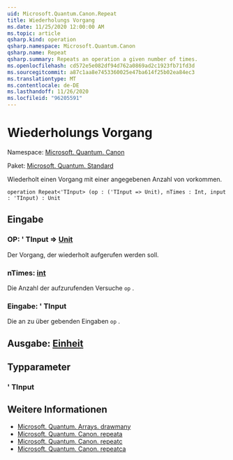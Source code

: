 ```yaml
---
uid: Microsoft.Quantum.Canon.Repeat
title: Wiederholungs Vorgang
ms.date: 11/25/2020 12:00:00 AM
ms.topic: article
qsharp.kind: operation
qsharp.namespace: Microsoft.Quantum.Canon
qsharp.name: Repeat
qsharp.summary: Repeats an operation a given number of times.
ms.openlocfilehash: cd572e5e082df94d762a0869ad2c1923fb71fd3d
ms.sourcegitcommit: a87c1aa8e7453360025e47ba614f25b02ea84ec3
ms.translationtype: MT
ms.contentlocale: de-DE
ms.lasthandoff: 11/26/2020
ms.locfileid: "96205591"
---
```

# <a name="repeat-operation"></a>Wiederholungs Vorgang

Namespace: [Microsoft. Quantum. Canon](xref:Microsoft.Quantum.Canon)

Paket: [Microsoft. Quantum. Standard](https://nuget.org/packages/Microsoft.Quantum.Standard)


Wiederholt einen Vorgang mit einer angegebenen Anzahl von vorkommen.

```qsharp
operation Repeat<'TInput> (op : ('TInput => Unit), nTimes : Int, input : 'TInput) : Unit
```


## <a name="input"></a>Eingabe

### <a name="op--tinput--unit"></a>OP: ' TInput => [Unit](xref:microsoft.quantum.lang-ref.unit) 

Der Vorgang, der wiederholt aufgerufen werden soll.


### <a name="ntimes--int"></a>nTimes: [int](xref:microsoft.quantum.lang-ref.int)

Die Anzahl der aufzurufenden Versuche `op` .


### <a name="input--tinput"></a>Eingabe: ' TInput

Die an zu über gebenden Eingaben `op` .



## <a name="output--unit"></a>Ausgabe: [Einheit](xref:microsoft.quantum.lang-ref.unit)



## <a name="type-parameters"></a>Typparameter

### <a name="tinput"></a>' TInput



## <a name="see-also"></a>Weitere Informationen

- [Microsoft. Quantum. Arrays. drawmany](xref:Microsoft.Quantum.Arrays.DrawMany)
- [Microsoft. Quantum. Canon. repeata](xref:Microsoft.Quantum.Canon.RepeatA)
- [Microsoft. Quantum. Canon. repeatc](xref:Microsoft.Quantum.Canon.RepeatC)
- [Microsoft. Quantum. Canon. repeatca](xref:Microsoft.Quantum.Canon.RepeatCA)